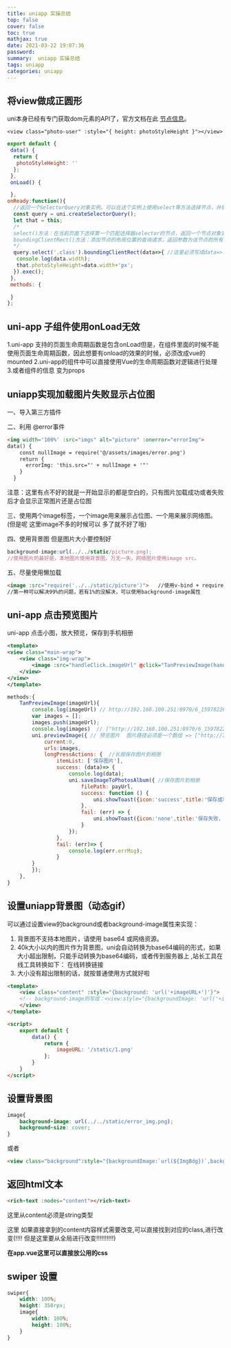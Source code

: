 ```yaml
---
title: uniapp 实操总结
top: false
cover: false
toc: true
mathjax: true
date: 2021-03-22 19:07:36
password:
summary:  uniapp 实操总结
tags: uniapp 
categories: uniapp 
---
```


## 将view做成正圆形

uni本身已经有专门获取dom元素的API了，官方文档在此 [节点信息](https://uniapp.dcloud.io/api/ui/nodes-info?id=createselectorquery)。

```
<view class="photo-user" :style="{ height: photoStyleHeight }"></view>
```

```js
export default {
 data() {
  return {
   photoStyleHeight: ''
  };
 },
 onLoad() {

 },
onReady:function(){
  //返回一个SelectorQuery对象实例。可以在这个实例上使用select等方法选择节点，并使用boundingClientRect等方法选择需要查询的信息。
  const query = uni.createSelectorQuery();
  let that = this;
  /*
  select()方法：在当前页面下选择第一个匹配选择器selector的节点，返回一个节点对象实例，可以用于获取节点信息。
  boundingClientRect()方法：添加节点的布局位置的查询请求，返回参数为该节点的所有信息
  */
  query.select('.class').boundingClientRect(data=>{ //这里必须写成data=>，而不能写成function(data)
   console.log(data.width);
   that.photoStyleHeight=data.width+'px';
  }).exec();
 },
 methods: {

 }
};
```

## uni-app 子组件使用onLoad无效
1.uni-app 支持的页面生命周期函数是包含onLoad但是，在组件里面的时候不能使用页面生命周期函数，因此想要有onload的效果的时候，必须改成vue的mounted
2.uni-app的组件中可以直接使用Vue的生命周期函数对逻辑进行处理
3.或者组件的信息 变为props

## uniapp实现加载图片失败显示占位图

一、导入第三方插件 

二、利用 @error事件

```html
<img width='100%' :src="imgs" alt="picture" :onerror="errorImg">
data() {
    const nullImage = require('@/assets/images/error.png')
    return {
      errorImg: 'this.src="' + nullImage + '"'
    }
  }
```



注意：这里有点不好的就是一开始显示的都是空白的，只有图片加载成功或者失败后才会显示正常图片还是占位图 

三、使用两个image标签，一个image用来展示占位图、一个用来展示网络图。(但是呢 这里image不多的时候可以 多了就不好了哦)

四、使用背景图 但是图片大小要控制好

```js
background-image:url(../../static/picture.png);
//使用图片的最好是，本地图片使用背景图，万无一失，网络图片使用image src。 
```

五、尽量使用懒加载

```html
<image :src="require('../../static/picture')">   //使用v-bind + require
//第一种可以解决99%的问题，若有1%的没解决，可以使用background-image属性
```

## uni-app 点击预览图片

uni-app 点击小图，放大预览，保存到手机相册

```xml
<template>
<view class="main-wrap">
    <view class="img-wrap">
        <image :src="handleClick.imageUrl" @click="TanPreviewImage(handleClick.imageUrl)" mode=""></image>
    </view>
</view>     
</template>
```

```jsx
methods:{
    TanPreviewImage(imageUrl){ 
        console.log(imageUrl) // http://192.168.100.251:8970/6_1597822634094.png
        var images = [];
        images.push(imageUrl);
        console.log(images)  // ["http://192.168.100.251:8970/6_1597822634094.png"]
        uni.previewImage({ // 预览图片  图片路径必须是一个数组 => ["http://192.168.100.251:8970/6_1597822634094.png"]
            current:0,
            urls:images,
            longPressActions: {  //长按保存图片到相册
                itemList: ['保存图片'],
                success: (data)=> {
                    console.log(data);
                    uni.saveImageToPhotosAlbum({ //保存图片到相册
                        filePath: payUrl,
                        success: function () {
                            uni.showToast({icon:'success',title:'保存成功'})
                        },
                        fail: (err) => {
                            uni.showToast({icon:'none',title:'保存失败，请重新尝试'})
                        }
                    });
                },
                fail: (err)=> {
                    console.log(err.errMsg);
                }
        }
        });
    },
}
```

## 设置uniapp背景图（动态gif）

可以通过设置view的background或者background-image属性来实现：

1. 背景图不支持本地图片，请使用 base64 或网络资源。
2. 40k大小以内的图片作为背景图，uni会自动转换为base64编码的形式，如果大小超出限制，只能手动转换为base64编码，或者传到服务器上 ,站长工具在线工具转换如下：
在线转换链接
3. 大小没有超出限制的话，就按普通使用方式就好啦
```html
<template>
	<view class="content" :style="{background: 'url('+imageURL+')'}">
	<!-- background-image则写成：<view:style="{backgroundImage: 'url('+imageURL+')'}"> -->
	</view>
</template>

<script>
	export default {
		data() {
			return {
				imageURL: '/static/1.png'
			};
		}
	}
</script>
```

## 设置背景图

```css
image{
	background-image: url(../../static/error_img.png);
	background-size: cover;
}
```

或者

```html
<view class="background":style="{backgroundImage:`url(${ImgBdg})`,backgroundSize: 'cover',}">
```

## 返回html文本

```html
<rich-text :nodes="content"></rich-text>
```

这里从content必须是string类型

这里 如果直接拿到的content内容样式需要改变,可以直接找到对应的class,进行改变(!!!! 但是这里要从全局进行改变!!!!!!!!!!)

**在app.vue这里可以直接放公用的css**

## swiper 设置

```css
swiper{
    width: 100%;
    height: 350rpx;
    image{
        width: 100%;
        height: 100%;
    }
}
```

